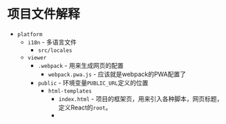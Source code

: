 # 项目文件解释

* `platform`
  * `i18n` - 多语言文件
    * `src/locales`
  * `viewer`
    * `.webpack` - 用来生成网页的配置
      * `webpack.pwa.js` - 应该就是webpack的PWA配置了
    * `public` - 环境变量`PUBLIC_URL`定义的位置
      * `html-templates`
        * `index.html` - 项目的框架页，用来引入各种脚本，网页标题，定义React的`root`。
        * 
